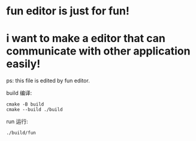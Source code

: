 # fun editor is just for fun!
# i want to make a editor that can communicate with other application easily!

ps: this file is edited by fun editor.

build 编译:

```
cmake -B build
cmake --build ./build
```
run 运行:

```
./build/fun
```


